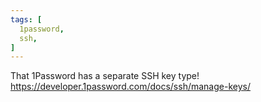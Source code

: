 ```yaml
---
tags: [
  1password,
  ssh,
]
---
```

That 1Password has a separate SSH key type! https://developer.1password.com/docs/ssh/manage-keys/